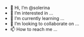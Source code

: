 - 👋 Hi, I’m @solerina
- 👀 I’m interested in ...
- 🌱 I’m currently learning ...
- 💞️ I’m looking to collaborate on ...
- 📫 How to reach me ...

<!---
solerina/solerina is a ✨ special ✨ repository because its `README.md` (this file) appears on your GitHub profile.
You can click the Preview link to take a look at your changes.
--->
